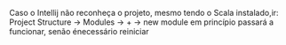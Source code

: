 Caso o Intellij não reconheça o projeto, mesmo tendo o Scala instalado,ir:
Project Structure -> Modules -> + -> new module
em princípio passará a funcionar, senão énecessário reiniciar
